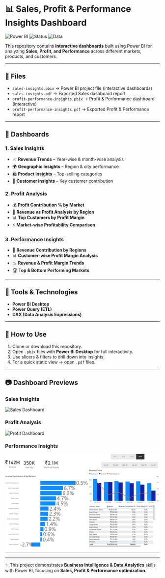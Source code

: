 # 📊 Sales, Profit & Performance Insights Dashboard  

![Power BI](https://img.shields.io/badge/Tool-Power%20BI-yellow?logo=power-bi)
![Status](https://img.shields.io/badge/Status-Completed-brightgreen)
![Data](https://img.shields.io/badge/Data%20Source-Sample%20Sales%20Data-blue)

This repository contains **interactive dashboards** built using Power BI for analyzing **Sales, Profit, and Performance** across different markets, products, and customers.  

---

## 🔹 Files
- `sales-insights.pbix` → Power BI project file (interactive dashboards)  
- `sales-insights.pdf` → Exported Sales dashboard report  
- `profit-performance-insights.pbix` → Profit & Performance dashboard (interactive)  
- `profit-performance-insights.pdf` → Exported Profit & Performance report  

---

## 🔹 Dashboards  

### 1. Sales Insights  
- 📈 **Revenue Trends** – Year-wise & month-wise analysis  
- 🌍 **Geographic Insights** – Region & city performance  
- 🛍️ **Product Insights** – Top-selling categories  
- 👥 **Customer Insights** – Key customer contribution  

### 2. Profit Analysis  
- 💰 **Profit Contribution % by Market**  
- 📍 **Revenue vs Profit Analysis by Region**  
- 📊 **Top Customers by Profit Margin**  
- ⚡ **Market-wise Profitability Comparison**  

### 3. Performance Insights  
- 📌 **Revenue Contribution by Regions**  
- 📊 **Customer-wise Profit Margin Analysis**  
- 📉 **Revenue & Profit Margin Trends**  
- 🏆 **Top & Bottom Performing Markets**  

---

## 🔹 Tools & Technologies  
- **Power BI Desktop**  
- **Power Query (ETL)**  
- **DAX (Data Analysis Expressions)**  

---

## 🔹 How to Use  
1. Clone or download this repository.  
2. Open `.pbix` files with **Power BI Desktop** for full interactivity.  
3. Use slicers & filters to drill down into insights.  
4. For a quick static view → open `.pdf` files.  

---

## 📷 Dashboard Previews  

### Sales Insights  
![Sales Dashboard](images/sales_dashboard.png)  

### Profit Analysis  
![Profit Dashboard](images/profit_dashboard.png)  

### Performance Insights  
![Performance Dashboard](performanceInsights.png)  

---

✨ This project demonstrates **Business Intelligence & Data Analytics** skills with Power BI, focusing on **Sales, Profit & Performance optimization**.  
